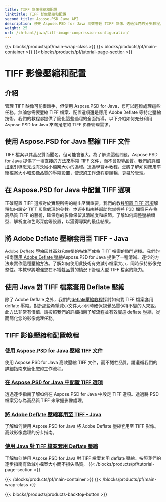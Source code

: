 ```yaml
---
title: TIFF 影像壓縮和配置
linktitle: TIFF 影像壓縮和配置
second_title: Aspose.PSD Java API
description: 使用 Aspose.PSD for Java 高效管理 TIFF 影像。透過我們的分步教程，了解如何壓縮、配置 Adobe Deflate 壓縮以及將其應用到 TIFF 檔案。
weight: 25
url: /zh-hant/java/tiff-image-compression-configuration/
---
```


{{< blocks/products/pf/main-wrap-class >}}
{{< blocks/products/pf/main-container >}}
{{< blocks/products/pf/tutorial-page-section >}}

# TIFF 影像壓縮和配置

## 介紹

管理 TIFF 映像可能很棘手，但使用 Aspose.PSD for Java，您可以輕鬆處理這些任務。無論您需要壓縮 TIFF 檔案、配置選項還是應用 Adobe Deflate 等特定壓縮技術，我們的教程都提供了簡化這些過程的全面指導。以下介紹如何充分利用 Aspose.PSD for Java 來滿足您的 TIFF 影像管理需求。

## 使用 Aspose.PSD for Java 壓縮 TIFF 文件

TIFF 檔案以其高品質而聞名，但可能會很大。為了解決這個問題，Aspose.PSD for Java 提供了一種直接的方法來壓縮 TIFF 文件，而不會影響品質。我們的[詳細指南](./compress-tiff-files/)引導您完成有效減小檔案大小的過程。透過學習本教程，您將了解如何應用平衡檔案大小和影像品質的壓縮設置，使您的工作流程更順暢、更易於管理。

## 在 Aspose.PSD for Java 中配置 TIFF 選項

正確配置 TIFF 選項對於實現所需的輸出至關重要。我們的教程[配置 TIFF 選項](./configure-tiff-options/)解釋如何設定 TIFF 影像處理的參數。本逐步指南將幫助您掌握將 PSD 檔案另存為高品質 TIFF 的藝術，確保您的影像保留其清晰度和細節。了解如何調整壓縮類型、解析度和色彩深度等設置，以獲得專案的最佳結果。

## 將 Adobe Deflate 壓縮套用至 TIFF - Java

 Adobe Deflate 壓縮因其高效和無損的特性而成為 TIFF 檔案的熱門選擇。我們的指南[應用 Adobe Deflate 壓縮](./apply-adobe-deflate-compression-tiff/)Aspose.PSD for Java 提供了一種清晰、逐步的方法來實作這種壓縮方法。了解如何使用此技術有效減小檔案大小，同時保持影像完整性。本教學將增強您在不犧牲品質的情況下管理大型 TIFF 檔案的能力。

## 使用 Java 對 TIFF 檔案套用 Deflate 壓縮

除了 Adobe Deflate 之外，我們的[deflate壓縮教程](./apply-deflate-compression-tiff-files/)探討如何對 TIFF 檔案套用 deflate 壓縮。對於那些希望減小文件大小同時確保視覺品質保持不變的人來說，此方法非常有價值。請按照我們的詳細指南了解流程並有效實施 deflate 壓縮，從而簡化您的影像處理任務。

## TIFF 影像壓縮和配置教程
### [使用 Aspose.PSD for Java 壓縮 TIFF 文件](./compress-tiff-files/)
使用 Aspose.PSD for Java 高效壓縮 TIFF 文件，而不犧牲品質。請遵循我們的詳細指南來簡化您的工作流程。
### [在 Aspose.PSD for Java 中配置 TIFF 選項](./configure-tiff-options/)
透過逐步指南了解如何在 Aspose.PSD for Java 中設定 TIFF 選項。透過將 PSD 檔案另存為高品質 TIFF 來掌握影像處理。
### [將 Adobe Deflate 壓縮套用至 TIFF - Java](./apply-adobe-deflate-compression-tiff/)
了解如何使用 Aspose.PSD for Java 將 Adobe Deflate 壓縮套用至 TIFF 影像。高效影像處理的分步指南。
### [使用 Java 對 TIFF 檔案套用 Deflate 壓縮](./apply-deflate-compression-tiff-files/)
了解如何使用 Aspose.PSD for Java 對 TIFF 檔案套用 deflate 壓縮。按照我們的逐步指南有效減小檔案大小而不損失品質。
{{< /blocks/products/pf/tutorial-page-section >}}

{{< /blocks/products/pf/main-container >}}
{{< /blocks/products/pf/main-wrap-class >}}

{{< blocks/products/products-backtop-button >}}
